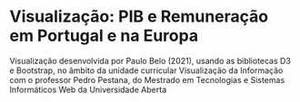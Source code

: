# Visualização: PIB e Remuneração em Portugal e na Europa


Visualização desenvolvida por Paulo Belo (2021), usando as bibliotecas D3 e Bootstrap, no âmbito da unidade curricular Visualização da Informação com o professor Pedro Pestana, do Mestrado em Tecnologias e Sistemas Informáticos Web da Universidade Aberta
